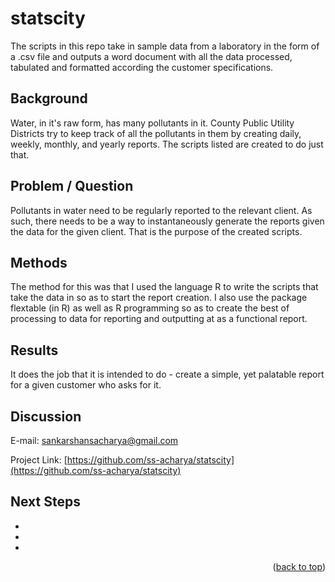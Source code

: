 # statscity

The scripts in this repo take in sample data from a laboratory in the form of a .csv file and outputs a word document with all the data processed, tabulated and formatted according the customer specifications. 

<!-- USAGE EXAMPLES -->
## Background

Water, in it's raw form, has many pollutants in it. County Public Utility Districts try to keep track of all the pollutants in them by creating daily, weekly, monthly, and yearly reports. The scripts listed are created to do just that. 

<!-- ROADMAP -->
## Problem / Question

Pollutants in water need to be regularly reported to the relevant client. As such, there needs to be a way to instantaneously generate the reports given the data for the given client. That is the purpose of the created scripts. 


<!-- CONTRIBUTING -->
## Methods

The method for this was that I used the language R to write the scripts that take the data in so as to start the report creation. I also use the package flextable (in R) as well as R programming so as to create the best of processing to data for reporting and outputting at as a functional report.



<!-- LICENSE -->
## Results

It does the job that it is intended to do - create a simple, yet palatable report for a given customer who asks for it.



<!-- CONTACT -->
## Discussion

E-mail: sankarshansacharya@gmail.com

Project Link: [https://github.com/ss-acharya/statscity](https://github.com/ss-acharya/statscity)

<!-- ACKNOWLEDGMENTS -->
## Next Steps

* []()
* []()
* []()

<p align="right">(<a href="#readme-top">back to top</a>)</p>

